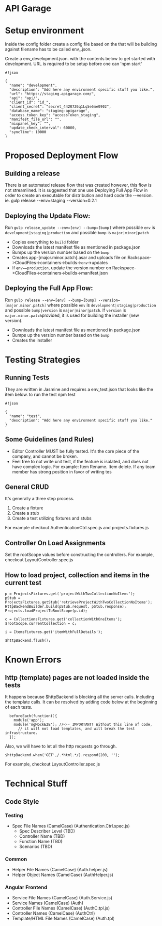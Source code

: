 API Garage
============

Setup environment
=================
Inside the config folder create a config file based on the <environment> that will be building against filename has to be called env_<environment>.json. 

Create a env_development.json. with the contents below to get started with development. URL is required to be setup before one can 'npm start'

```
#!json

{
  "name": "development",
  "description": "Add here any environment specific stuff you like.",
  "url": "https://staging.apigarage.com/",
  "api": "api/",
  "client_id": "id_",
  "client_secret": "secret_44207Z6q1Lq5e6me0902",
  "database_name": "staging-apigarage",
  "access_token_key": "accessToken_staging",
  "manifest_file_url": "",
  "mixpanel_key": "",
  "update_check_interval": 60000,
  "syncTime": 10000
}

```


Proposed Deployment Flow
========================

Building a release
------------------
There is an automated release flow that was created however, this flow is not streamlined. It is suggested that one use Deploying Full App Flow in order to create an executable for distribution and hard code the --version. ie. gulp release --env=staging --version=0.2.1

Deploying the Update Flow:
--------------------------
Run `gulp release_update --env=[env] --bump=[bump]` where possible `env` is `development|staging|production` and possible `bump` is `major|minor|patch`

* Copies everything to `build` folder
* Downloads the latest manifest file as mentioned in package.json
* Bumps up the version number based on the `bump`
* Creates app-[major.minor.patch].asar and uploads file on Rackspace->CloudFiles->containers->builds->`env`->updates
* If `env==production`, update the version number on Rackspace->CloudFiles->containers->builds->manifest.json


Deploying the Full App Flow:
----------------------------
Run `gulp release --env=[env] --bump=[bump] --version=[major.minor.patch]` where possible `env` is `development|staging|production` and possible `bump|version` is `major|minor|patch`. If `version` is `major.minor.patch`provided, it is used for building the installer (new version).

* Downloads the latest manifest file as mentioned in package.json
* Bumps up the version number based on the `bump`
* Creates the installer

Testing Strategies
==================

Running Tests
-------------
They are written in Jasmine and requires a env_test.json that looks like the item below. to run the test npm test


```
#!json

{
  "name": "test",
  "description": "Add here any environment specific stuff you like."
}

```

Some Guidelines (and Rules)
---------------------------
* Editor Controller MUST be fully tested. It's the core piece of the company, and cannot be broken.
* Feel free to not write unit test, if the feature is isolated, and does not have complex logic. For example: Item Rename. Item delete. If any team member has strong position in favor of writing tes

General CRUD
------------
It's generally a three step process.

1. Create a fixture
2. Create a stub
3. Create a test utilizing fixtures and stubs

For example checkout AuthenticationCtrl.spec.js and projects.fixtures.js

Controller On Load Assignments
------------------------------
Set the rootScope values before constructing the controllers.
For example, checkout LayoutController.spec.js

How to load project, collection and items in the current test
-------------------------------------------------------------
```
p = ProjectsFixtures.get('projectWithTwoCollectionNoItems');
pStub = ProjectsFixtures.getStub('retrieveProjectWithTwoCollectionNoItems');
HttpBackendBuilder.build(pStub.request, pStub.response);
Projects.loadProjectToRootScope(p.id);

c = CollectionsFixtures.get('collectionWithOneItems');
$rootScope.currentCollection = c;

i = ItemsFixtures.get('itemWithFullDetails');

$httpBackend.flush();
```

Known Errors
============
http (template) pages are not loaded inside the tests
-----------------------------------------------------
It happens because $httpBackend is blocking all the server calls. Including the
template calls. It can be resolved by adding code below at the beginning of
each tests.
```
  beforeEach(function(){
    module('app');
    module('ngMockE2E'); //<-- IMPORTANT! Without this line of code,
      // it will not load templates, and will break the test infrastructure.
  });
```

Also, we will have to let all the http requests go through.
```
$httpBackend.when('GET',/.*html.*/).respond(200, '');
```
For example, checkout LayoutController.spec.js

Technical Stuff
===============

Code Style
----------

### Testing ###
* Spec File Names (CamelCase) (Authentication.Ctrl.spec.js)
  * Spec Describer Level (TBD)
  * Controller Name (TBD)
  * Function Name (TBD)
  * Scenarios (TBD)

### Common ###
* Helper File Names (CamelCase) (Auth.helper.js)
* Helper Object Names (CamelCase) (AuthHelper.js)

### Angular Frontend ###
* Service File Names (CamelCase) (Auth.Service.js)
* Service Names (CamelCase) (Auth)
* Controller File Names (CamelCase) (AuthC.tpl.js)
* Controller Names (CamelCase) (AuthCtrl)
* Template/HTML File Names (CamelCase) (Auth.tpl)